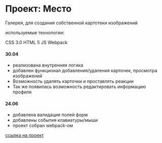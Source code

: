 # Проект: Место

Галерея, для создания собственной картотеки изображений 

используемые технологии:

CSS 3.0
HTML 5
JS
Webpack

#### 30.04
* реализована внутренняя логика
* добавлен функционал добавления/удаления карточек, просмотра изображений
* Возможность удалять карточки и проставлять реакции
* Так же появилась возможность редактировать информацию профиля

#### 24.06
* добавлена валидация полей форм
* добавлены события клавиатуры/мыши
* проект собран webpack-ом


[ссылка на проект](https://phizick.github.io/mesto-project/)

